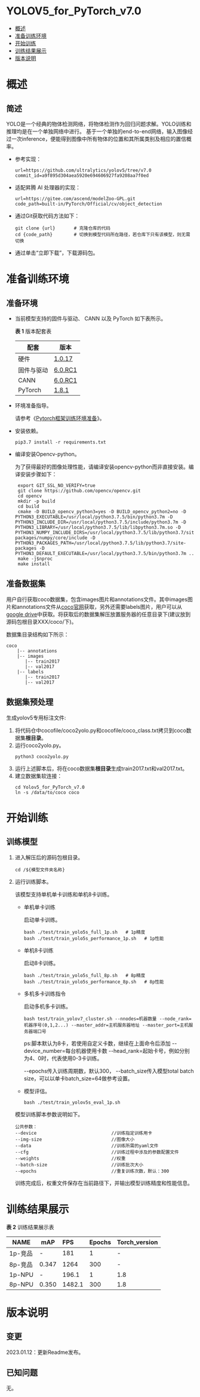 # YOLOV5_for_PyTorch_v7.0

-   [概述](概述.md)
-   [准备训练环境](准备训练环境.md)
-   [开始训练](开始训练.md)
-   [训练结果展示](训练结果展示.md)
-   [版本说明](版本说明.md)



# 概述

## 简述

YOLO是一个经典的物体检测网络，将物体检测作为回归问题求解。YOLO训练和推理均是在一个单独网络中进行。
基于一个单独的end-to-end网络，输入图像经过一次inference，便能得到图像中所有物体的位置和其所属类别及相应的置信概率。

- 参考实现：

  ```
  url=https://github.com/ultralytics/yolov5/tree/v7.0
  commit_id=a9f895d304aea5920e694606927fa9208aa7f0ed
  ```

- 适配昇腾 AI 处理器的实现：

  ```
  url=https://gitee.com/ascend/modelZoo-GPL.git
  code_path=built-in/PyTorch/Official/cv/object_detection
  ```

- 通过Git获取代码方法如下：

  ```
  git clone {url}       # 克隆仓库的代码
  cd {code_path}        # 切换到模型代码所在路径，若仓库下只有该模型，则无需切换
  ```

- 通过单击“立即下载”，下载源码包。



# 准备训练环境

## 准备环境

- 当前模型支持的固件与驱动、 CANN 以及 PyTorch 如下表所示。

  **表 1**  版本配套表

  | 配套       | 版本                                                         |
  | ---------- | ------------------------------------------------------------ |
  | 硬件       | [1.0.17](https://www.hiascend.com/hardware/firmware-drivers?tag=commercial) |
  | 固件与驱动  | [6.0.RC1](https://www.hiascend.com/hardware/firmware-drivers?tag=commercial) |
  | CANN       | [6.0.RC1](https://www.hiascend.com/software/cann/commercial?version=6.0.RC1) |
  | PyTorch    | [1.8.1](https://gitee.com/ascend/pytorch/tree/master/)       |


- 环境准备指导。

  请参考《[Pytorch框架训练环境准备](https://www.hiascend.com/document/detail/zh/ModelZoo/pytorchframework/ptes)》。

- 安装依赖。

  ```
  pip3.7 install -r requirements.txt
  ```
  
- 编译安装Opencv-python。

   为了获得最好的图像处理性能，请编译安装opencv-python而非直接安装。编译安装步骤如下：

   ```
    export GIT_SSL_NO_VERIFY=true
    git clone https://github.com/opencv/opencv.git
    cd opencv
    mkdir -p build
    cd build
    cmake -D BUILD_opencv_python3=yes -D BUILD_opencv_python2=no -D PYTHON3_EXECUTABLE=/usr/local/python3.7.5/bin/python3.7m -D PYTHON3_INCLUDE_DIR=/usr/local/python3.7.5/include/python3.7m -D PYTHON3_LIBRARY=/usr/local/python3.7.5/lib/libpython3.7m.so -D PYTHON3_NUMPY_INCLUDE_DIRS=/usr/local/python3.7.5/lib/python3.7/site-packages/numpy/core/include -D PYTHON3_PACKAGES_PATH=/usr/local/python3.7.5/lib/python3.7/site-packages -D PYTHON3_DEFAULT_EXECUTABLE=/usr/local/python3.7.5/bin/python3.7m ..
    make -j$nproc
    make install
   ```
  


## 准备数据集


   用户自行获取coco数据集，包含images图片和annotations文件。其中images图片和annotations文件从[coco官网](https://cocodataset.org/#download)获取，另外还需要labels图片，用户可以从[google drive](https://drive.google.com/uc?export=download&id=1cXZR_ckHki6nddOmcysCuuJFM--T-Q6L)中获取。将获取后的数据集解压放置服务器的任意目录下(建议放到源码包根目录XXX/coco/下)。

  数据集目录结构如下所示：

   ```
   coco
       |-- annotations
       |-- images
          |-- train2017
          |-- val2017   
       |-- labels
          |-- train2017
          |-- val2017
   ```

## 数据集预处理

   生成yolov5专用标注文件:

   1. 将代码仓中cocofile/coco2yolo.py和cocofile/coco_class.txt拷贝到coco数据集**根目录**。
   2. 运行coco2yolo.py。
       ```
       python3 coco2yolo.py
       ```
   3. 运行上述脚本后，将在coco数据集**根目录**生成train2017.txt和val2017.txt。
   4. 建立数据集软连接：
        ```
        cd Yolov5_for_PyTorch_v7.0
        ln -s /data/to/coco coco
        ```

# 开始训练

## 训练模型

1. 进入解压后的源码包根目录。

   ```
   cd /${模型文件夹名称}
   ```

2. 运行训练脚本。

   该模型支持单机单卡训练和单机8卡训练。

   - 单机单卡训练

     启动单卡训练。

     ```
     bash ./test/train_yolo5s_full_1p.sh   # 1p精度    
     bash ./test/train_yolo5s_performance_1p.sh   # 1p性能
     ```

   - 单机8卡训练

     启动8卡训练。

     ```
     bash ./test/train_yolo5s_full_8p.sh   # 8p精度    
     bash ./test/train_yolo5s_performance_8p.sh   # 8p性能

     ```
   - 多机多卡训练指令
   
     启动多机多卡训练。
     ```
     bash test/train_yolov7_cluster.sh --nnodes=机器数量 --node_rank=机器序号(0,1,2...) --master_addr=主机服务器地址 --master_port=主机服务器端口号
     ```
     ps:脚本默认为8卡，若使用自定义卡数，继续在上面命令后添加 --device_number=每台机器使用卡数 --head_rank=起始卡号，例如分别为4、0时，代表使用0-3卡训练。

     --epochs传入训练周期数，默认300， --batch_size传入模型total batch size，可以以单卡batch_size=64做参考设置。

     
   - 模型评估。

       ```
       bash ./test/train_yolov5s_eval_1p.sh 
       ```

   模型训练脚本参数说明如下。

      ```
      公共参数：
      --device                            //训练指定训练用卡
      --img-size                          //图像大小
      --data                              //训练所需的yaml文件
      --cfg                               //训练过程中涉及的参数配置文件
      --weights                           //权重
      --batch-size                        //训练批次大小
      --epochs                            //重复训练次数，默认：300
      ```
   
      训练完成后，权重文件保存在当前路径下，并输出模型训练精度和性能信息。


# 训练结果展示

**表 2**  训练结果展示表

| NAME     | mAP    | FPS    | Epochs | Torch_version |
|--------  | ------ |:-------| ------ | :------------ |
| 1p-竞品  | -      | 181    | 1      | -             |
| 8p-竞品  | 0.347  | 1264   | 300    | -             |
| 1p-NPU   | -      | 196.1  | 1      | 1.8           |
| 8p-NPU   | 0.350  | 1482.1 | 300    | 1.8           |

# 版本说明

## 变更

2023.01.12：更新Readme发布。

## 已知问题

无。
